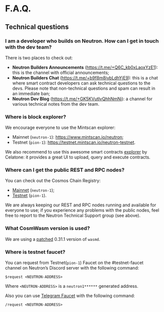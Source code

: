 # F.A.Q.

## Technical questions

### I am a developer who builds on Neutron. How can I get in touch with the dev team?

There is two places to check out:

- **Neutron Builders Announcements** (https://t.me/+Q6C_kb0xLaoxYzE1): this is the channel with official announcements;
- **Neutron Builders Chat** (https://t.me/+b9f8m8iybLdhYjE9): this is a chat where smart contract developers can ask
  technical questions to the devs. Please note that non-technical questions and spam can result in an immediate ban;
- **Neutron Dev Blog** (https://t.me/+GK5KVutIvQhhNmNi): a channel for various technical notes from the dev team.

### Where is block explorer?

We encourage everyone to use the Mintscan explorer:

- Mainnet (`neutron-1`): https://www.mintscan.io/neutron;
- Testnet (`pion-1`): https://testnet.mintscan.io/neutron-testnet.

We also recommend to use this awesome smart contracts [explorer](https://neutron.celat.one/mainnet/query?contract=neutron1suhgf5svhu4usrurvxzlgn54ksxmn8gljarjtxqnapv8kjnp4nrstdxvff) by Celatone: it provides a great UI to
upload, query and execute contracts.

### Where can I get the public REST and RPC nodes?

You can check out the Cosmos Chain Registry:

- [Mainnet](https://github.com/cosmos/chain-registry/blob/master/neutron/chain.json) (`neutron-1`);
- [Testnet](https://github.com/cosmos/chain-registry/blob/master/testnets/neutrontestnet/chain.json) (`pion-1`).

We are always keeping our REST and RPC nodes running and available for everyone to use; if you experience any problems
with the public nodes, feel free to report to the Neutron Technical Support group (see above).

### What CosmWasm version is used?

We are using a [patched](https://github.com/neutron-org/neutron/blob/v1.0.1/go.mod#L158) 0.31.1 version of `wasmd`.

### Where is testnet faucet?

You can request from Testnet(`pion-1`) Faucet on the #testnet-faucet channel on Neutron’s Discord server with the following command:

```text
$request <NEUTRON-ADDRESS>
```

Where `<NEUTRON-ADDRESS>` is a `neutron1******` generated address.

Also you can use [Telegram Faucet](https://t.me/+SyhWrlnwfCw2NGM6) with the following command:

```text
/request <NEUTRON-ADDRESS>
```
